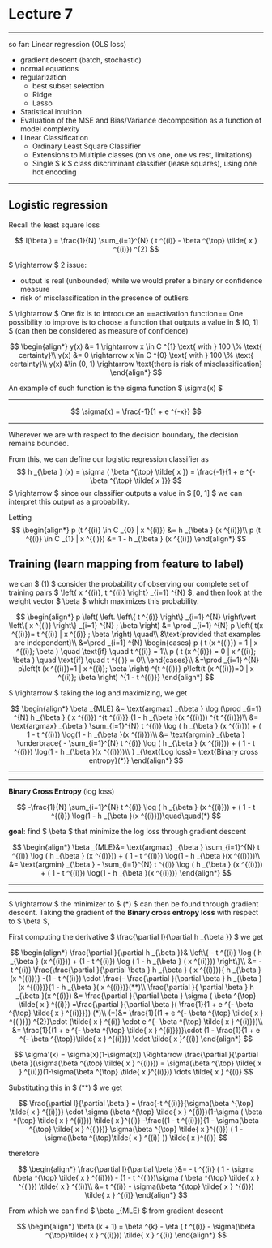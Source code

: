 # Lecture 7

---

so far:
Linear regression (OLS loss)

- gradient descent (batch, stochastic)
- normal equations
- regularization
  - best subset selection
  - Ridge
  - Lasso
- Statistical intuition
- Evaluation of the MSE and Bias/Variance decomposition as a function of model complexity
- Linear Classification
  - Ordinary Least Square Classifier
  - Extensions to Multiple classes (on vs one, one vs rest, limitations)
  - Single $ k $ class discriminant classifier (lease squares), using one hot encoding

---

## Logistic regression

Recall the least square loss

$$
l(\beta ) = \frac{1}{N} \sum_{i=1}^{N} ( t ^{(i)} - \beta ^{\top} \tilde{ x } ^{(i)}) ^{2}
$$

$ \rightarrow $ 2 issue:

- output is real (unbounded) while we would prefer a binary or confidence measure
- risk of misclassification in the presence of outliers

$ \rightarrow $ One fix is to introduce an ==activation function==
One possibility to improve is to choose a function that outputs a value in $ [0, 1] $ (can then be considered as measure of confidence)

$$
\begin{align*}
y(x) &= 1 \rightarrow x \in C ^{1} \text{ with } 100 \% \text{ certainty}\\
y(x) &= 0 \rightarrow x \in C ^{0} \text{ with } 100 \% \text{ certainty}\\
y(x) &\in (0, 1) \rightarrow \text{there is risk of misclassification}
\end{align*}
$$

An example of such function is the sigma function $ \sigma(x) $

---

$$
\sigma(x) = \frac{-1}{1 + e ^{-x}}
$$

---

Wherever we are with respect to the decision boundary, the decision remains bounded.

From this, we can define our logistic regression classifier as
$$
h _{\beta } (x) = \sigma ( \beta ^{\top} \tilde{ x }) = \frac{-1}{1 + e ^{- \beta ^{\top} \tilde{ x }}}
$$
$ \rightarrow $ since our classifier outputs a value in $ [0, 1] $ we can interpret this output as a probability.

Letting
$$
\begin{align*}
p (t ^{(i)} \in C _{0} | x ^{(i)}) &= h _{\beta } (x ^{(i)})\\
p (t ^{(i)} \in C _{1} | x ^{(i)}) &= 1 - h _{\beta } (x ^{(i)})
\end{align*}
$$

## Training (learn mapping from feature to label)

we can $ (1) $ consider the probability of observing our complete set of training pairs $ \left\{ x ^{(i)}, t ^{(i)} \right\} _{i=1} ^{N} $, and then look at the weight vector $ \beta  $ which maximizes this probability.

$$
\begin{align*}
p \left( \left. \left\{ t ^{(i)} \right\} _{i=1} ^{N} \right\vert \left\{ x ^{(i)} \right\} _{i=1} ^{N} ; \beta  \right) &=
\prod _{i=1} ^{N}
p \left( t(x ^{(i)})= t ^{(i)} | x ^{(i)} ; \beta  \right) \quad\\
&\text{provided that examples are independent}\\
&=\prod _{i=1} ^{N}
\begin{cases}
p ( t (x ^{(i)}) = 1 | x ^{(i)}; \beta ) \quad \text{if} \quad t ^{(i)} = 1\\
p ( t (x ^{(i)}) = 0 | x ^{(i)}; \beta ) \quad \text{if} \quad t ^{(i)} = 0\\
\end{cases}\\
&=\prod _{i=1} ^{N} p\left(t (x ^{(i)})=1 | x ^{(i)}; \beta \right) ^{t ^{(i)}} p\left(t (x ^{(i)})=0 | x ^{(i)}; \beta \right) ^{1 - t ^{(i)}}
\end{align*}
$$

$ \rightarrow $ taking the log and maximizing, we get

$$
\begin{align*}
\beta _{MLE} &= \text{argmax} _{\beta }
\log (\prod _{i=1} ^{N} h _{\beta } ( x ^{(i)}) ^{t ^{(i)}} (1 - h _{\beta }(x ^{(i)})) ^{t ^{(i)}})\\
&= \text{argmax} _{\beta } \sum_{i=1}^{N} t ^{(i)} \log ( h _{\beta } (x ^{(i)})) + ( 1 - t ^{(i)}) \log(1 - h _{\beta }(x ^{(i)}))\\
&= \text{argmin} _{\beta } \underbrace{ - \sum_{i=1}^{N} t ^{(i)} \log ( h _{\beta } (x ^{(i)})) + ( 1 - t ^{(i)}) \log(1 - h _{\beta }(x ^{(i)}))\\ } _{\text{Log loss}= \text{Binary cross entropy}(*)}
\end{align*}
$$

---
---
**Binary Cross Entropy** (log loss)

$$
-\frac{1}{N}
\sum_{i=1}^{N} t ^{(i)}
\log ( h _{\beta } (x ^{(i)})) +
( 1 - t ^{(i)}) \log(1 - h _{\beta }(x ^{(i)}))\quad\quad(*)
$$

**goal**: find $ \beta  $ that minimize the log loss through gradient descent

$$
\begin{align*}
\beta _{MLE}&= \text{argmax} _{\beta } \sum_{i=1}^{N} t ^{(i)} \log ( h _{\beta } (x ^{(i)})) + ( 1 - t ^{(i)}) \log(1 - h _{\beta }(x ^{(i)}))\\
&= \text{argmin} _{\beta } - \sum_{i=1}^{N} t ^{(i)} \log ( h _{\beta } (x ^{(i)})) + ( 1 - t ^{(i)}) \log(1 - h _{\beta }(x ^{(i)}))
\end{align*}
$$

---
---

$ \rightarrow $ the minimizer to $ (*) $ can then be found through gradient descent. Taking the gradient of the **Binary cross entropy loss** with respect to $ \beta  $,

First computing the derivative $ \frac{\partial l}{\partial h _{\beta }} $ we get

$$
\begin{align*}
\frac{\partial }{\partial h _{\beta }}&
\left\{
    - t ^{(i)} \log ( h _{\beta } (x ^{(i)})) + (1 - t ^{(i)}) \log ( 1 - h _{\beta } ( x ^{(i)}))
 \right\}\\
 &= - t ^{(i)} \frac{\frac{\partial }{\partial \beta } h _{\beta } ( x ^{(i)})}{ h _{\beta }(x ^{(i)})}
 -(1 - t ^{(i)}) \cdot
 \frac{- \frac{\partial }{\partial \beta } h _{\beta }(x ^{(i)})}{1 - h _{\beta }( x ^{(i)})}(**)\\
\frac{\partial }{ \partial \beta } h _{\beta }(x ^{(i)}) &=
\frac{\partial }{\partial \beta } \sigma ( \beta  ^{\top} \tilde{ x } ^{(i)})
=\frac{\partial }{\partial \beta }( \frac{1}{1 + e ^{- \beta ^{\top} \tilde{ x } ^{(i)}}}) (*)\\
(*)&= \frac{1}{(1 + e ^{- \beta ^{\top} \tilde{ x } ^{(i)}}) ^{2}}\cdot
(\tilde{ x } ^{(i)} \cdot e ^{- \beta ^{\top} \tilde{ x } ^{(i)}})\\
&= \frac{1}{(1 + e ^{- \beta ^{\top} \tilde{ x } ^{(i)}})}\cdot
(1 - \frac{1}{1 + e ^{- \beta ^{\top}}\tilde{ x } ^{(i)}}) \cdot \tilde{ x }^{(i)}
\end{align*}
$$

$$
\sigma'(x) = \sigma(x)(1-\sigma(x)) \Rightarrow \frac{\partial }{\partial \beta }(\sigma(\beta ^{\top} \tilde{ x } ^{(i)}))
= \sigma(\beta ^{\top} \tilde{ x } ^{(i)})(1-\sigma(\beta ^{\top} \tilde{ x }^{(i)})) \dots \tilde{ x } ^{(i)}
$$

Substituting this in $ (**) $ we get

$$
\frac{\partial l}{\partial \beta } = \frac{-t ^{(i)}}{\sigma(\beta ^{\top} \tilde{ x } ^{(i)})}
\cdot \sigma (\beta ^{\top} \tilde{ x } ^{(i)})(1-\sigma ( \beta ^{\top} \tilde{ x } ^{(i)})) \tilde{ x }^{(i)}
-\frac{(1 - t ^{(i)})}{1 - \sigma(\beta ^{\top} \tilde{ x } ^{(i)})}
\sigma(\beta ^{\top} \tilde{ x }^{(i)}) ( 1 - \sigma(\beta ^{\top}\tilde{ x } ^{(i)} )) \tilde{ x }^{(i)}
$$

therefore

$$
\begin{align*}
\frac{\partial l}{\partial \beta }&= - t ^{(i)} ( 1 - \sigma (\beta ^{\top} \tilde{ x } ^{(i)})) -
(1 - t ^{(i)})\sigma ( \beta ^{\top} \tilde{ x } ^{(i)}) \tilde{ x } ^{(i)}\\
&= t ^{(i)} - \sigma(\beta ^{\top} \tilde{ x } ^{(i)}) \tilde{ x } ^{(i)}
\end{align*}
$$

From which we can find $ \beta _{MLE} $ from gradient descent

$$
\begin{align*}
\beta (k + 1) = \beta ^{k} - \eta ( t ^{(i)} - \sigma(\beta ^{\top}\tilde{ x } ^{(i)})) \tilde{ x } ^{(i)}
\end{align*}
$$
